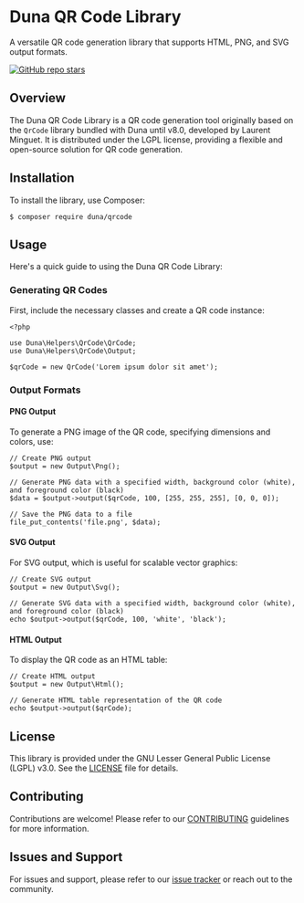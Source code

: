 # Duna QR Code Library

A versatile QR code generation library that supports HTML, PNG, and SVG output formats.

[![GitHub repo stars](https://img.shields.io/github/stars/davidsgallan/davidsgallan.svg?style=social)](https://github.com/davidsgallan/davidsgallan)

## Overview

The Duna QR Code Library is a QR code generation tool originally based on the `QrCode` library bundled with Duna until v8.0, developed by Laurent Minguet. It is distributed under the LGPL license, providing a flexible and open-source solution for QR code generation.

## Installation

To install the library, use Composer:

```
$ composer require duna/qrcode
```

## Usage

Here's a quick guide to using the Duna QR Code Library:

### Generating QR Codes

First, include the necessary classes and create a QR code instance:

```
<?php

use Duna\Helpers\QrCode\QrCode;
use Duna\Helpers\QrCode\Output;

$qrCode = new QrCode('Lorem ipsum dolor sit amet');
```

### Output Formats

#### PNG Output

To generate a PNG image of the QR code, specifying dimensions and colors, use:

```
// Create PNG output
$output = new Output\Png();

// Generate PNG data with a specified width, background color (white), and foreground color (black)
$data = $output->output($qrCode, 100, [255, 255, 255], [0, 0, 0]);

// Save the PNG data to a file
file_put_contents('file.png', $data);
```

#### SVG Output

For SVG output, which is useful for scalable vector graphics:

```
// Create SVG output
$output = new Output\Svg();

// Generate SVG data with a specified width, background color (white), and foreground color (black)
echo $output->output($qrCode, 100, 'white', 'black');
```

#### HTML Output

To display the QR code as an HTML table:

```
// Create HTML output
$output = new Output\Html();

// Generate HTML table representation of the QR code
echo $output->output($qrCode);
```

## License

This library is provided under the GNU Lesser General Public License (LGPL) v3.0. See the [LICENSE](LICENSE) file for details.

## Contributing

Contributions are welcome! Please refer to our [CONTRIBUTING](CONTRIBUTING.md) guidelines for more information.

## Issues and Support

For issues and support, please refer to our [issue tracker](https://github.com/dunawork/qrcode/issues) or reach out to the community.